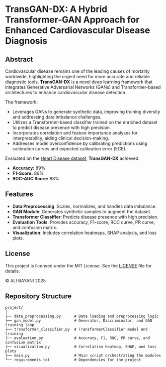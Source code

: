 # TransGAN-DX: A Hybrid Transformer-GAN Approach for Enhanced Cardiovascular Disease Diagnosis

## Abstract
Cardiovascular disease remains one of the leading causes of mortality worldwide, highlighting the urgent need for more accurate and reliable diagnostic tools. **TransGAN-DX** is a novel deep learning framework that integrates Generative Adversarial Networks (GANs) and Transformer-based architectures to enhance cardiovascular disease detection.

The framework:
- Leverages GANs to generate synthetic data, improving training diversity and addressing data imbalance challenges.
- Utilizes a Transformer-based classifier trained on the enriched dataset to predict disease presence with high precision.
- Incorporates correlation and feature importance analyses for interpretability, aiding clinical decision-making.
- Addresses model overconfidence by calibrating predictions using calibration curves and expected calibration error (ECE).

Evaluated on the [Heart Disease dataset](https://www.kaggle.com/datasets/redwankarimsony/heart-disease-data), **TransGAN-DX** achieved:
- **Accuracy:** 89%
- **F1-Score:** 86%
- **ROC-AUC Score:** 88%

## Features
- **Data Preprocessing**: Scales, normalizes, and handles data imbalance.
- **GAN Module**: Generates synthetic samples to augment the dataset.
- **Transformer Classifier**: Predicts disease presence with high precision.
- **Evaluation Tools**: Provides accuracy, F1-score, ROC curve, PR curve, and confusion matrix.
- **Visualization**: Includes correlation heatmaps, SHAP analysis, and loss plots.

## License

This project is licensed under the MIT License. See the [LICENSE](LICENSE) file for details.

© ALI BAYANI 2025

## Repository Structure
```plaintext
project/
│
├── data_preprocessing.py      # Data loading and preprocessing logic
├── gan_model.py               # Generator, Discriminator, and GAN training loop
├── transformer_classifier.py  # TransformerClassifier model and training
├── evaluation.py              # Accuracy, F1, ROC, PR curve, and confusion matrix
├── visualization.py           # Correlation heatmap, SHAP, and loss plots
├── main.py                    # Main script orchestrating the modules
└── requirements.txt           # Dependencies for the project
